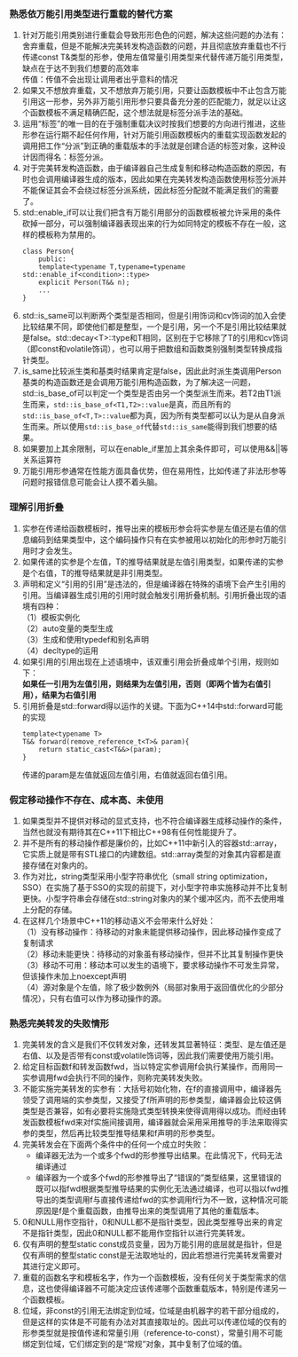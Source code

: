 ### 熟悉依万能引用类型进行重载的替代方案
1. 针对万能引用类别进行重载会导致形形色色的问题，解决这些问题的办法有：  
舍弃重载，但是不能解决完美转发构造函数的问题，并且彻底放弃重载也不行  
传递const T&类型的形参，使用左值常量引用类型来代替传递万能引用类型，缺点在于达不到我们想要的高效率  
传值：传值不会出现让调用者出乎意料的情况
2. 如果又不想放弃重载，又不想放弃万能引用，只要让函数模板中不止包含万能引用这一形参，另外非万能引用形参只要具备充分差的匹配能力，就足以让这个函数模板不满足精确匹配，这个想法就是标签分派手法的基础。
3. 运用“标签”的唯一目的在于强制重载决议时按我们想要的方向进行推进，这些形参在运行期不起任何作用，针对万能引用函数模板内的重载实现函数发起的调用把工作“分派”到正确的重载版本的手法就是创建合适的标签对象，这种设计因而得名：标签分派。
4. 对于完美转发构造函数，由于编译器自己生成复制和移动构造函数的原因，有时也会调用编译器生成的版本，因此如果在完美转发构造函数使用标签分派并不能保证其会不会绕过标签分派系统，因此标签分配就不能满足我们的需要了。
5. std::enable_if可以让我们把含有万能引用部分的函数模板被允许采用的条件砍掉一部分，可以强制编译器表现出来的行为如同特定的模板不存在一般，这样的模板称为禁用的。
    ```
    class Person{
        public:
        template<typename T,typename=typename std::enable_if<condition>::type>
        explicit Person(T&& n);
        ...
    }
    ```
6. std::is_same可以判断两个类型是否相同，但是引用饰词和cv饰词的加入会使比较结果不同，即使他们都是整型，一个是引用，另一个不是引用比较结果就是false。std::decay\<T\>::type和T相同，区别在于它移除了T的引用和cv饰词（即const和volatile饰词），也可以用于把数组和函数类别强制类型转换成指针类型。
7. is_same比较派生类和基类时结果肯定是false，因此此时派生类调用Person基类的构造函数还是会调用万能引用构造函数，为了解决这一问题，std::is_base_of可以判定一个类型是否由另一个类型派生而来。若T2由T1派生而来，`std::is_base_of<T1,T2>::value`是真，而且所有的`std::is_base_of<T,T>::value`都为真，因为所有类型都可以认为是从自身派生而来。所以使用`std::is_base_of`代替`std::is_same`能得到我们想要的结果。
8. 如果要加上其余限制，可以在enable_if里加上其余条件即可，可以使用&&||等关系运算符
9. 万能引用形参通常在性能方面具备优势，但在易用性，比如传递了非法形参等问题时报错信息可能会让人摸不着头脑。

### 理解引用折叠

1. 实参在传递给函数模板时，推导出来的模板形参会将实参是左值还是右值的信息编码到结果类型中，这个编码操作只有在实参被用以初始化的形参时万能引用时才会发生。
2. 如果传递的实参是个左值，T的推导结果就是左值引用类型，如果传递的实参是个右值，T的推导结果就是非引用类型。
3. 声明和定义“引用的引用”是违法的，但是编译器在特殊的语境下会产生引用的引用。当编译器生成引用的引用时就会触发引用折叠机制。引用折叠出现的语境有四种：  
（1）模板实例化  
（2）auto变量的类型生成  
（3）生成和使用typedef和别名声明  
（4）decltype的运用
4. 如果引用的引用出现在上述语境中，该双重引用会折叠成单个引用，规则如下：  
**如果任一引用为左值引用，则结果为左值引用，否则（即两个皆为右值引用），结果为右值引用**
5. 引用折叠是std::forward得以运作的关键。下面为C++14中std::forward可能的实现
    ```
    template<typename T>
    T&& forward(remove_reference_t<T>& param){
        return static_cast<T&&>(param);
    }
    ```
    传递的param是左值就返回左值引用，右值就返回右值引用。

### 假定移动操作不存在、成本高、未使用

1. 如果类型并不提供对移动的显式支持，也不符合编译器生成移动操作的条件，当然也就没有期待其在C++11下相比C++98有任何性能提升了。
2. 并不是所有的移动操作都是廉价的，比如C++11中新引入的容器std::array，它实质上就是带有STL接口的内建数组。std::array类型的对象其内容都是直接存储在对象内的。
3. 作为对比，string类型采用小型字符串优化（small string optimization，SSO）在实施了基于SSO的实现的前提下，对小型字符串实施移动并不比复制更快。小型字符串会存储在std::string对象内的某个缓冲区内，而不去使用堆上分配的存储。
4. 在这样几个场景中C++11的移动语义不会带来什么好处：  
（1）没有移动操作：待移动的对象未能提供移动操作，因此移动操作变成了复制请求  
（2）移动未能更快：待移动的对象虽有移动操作，但并不比其复制操作更快  
（3）移动不可用：移动本可以发生的语境下，要求移动操作不可发生异常，但该操作未加上noexcept声明  
（4）源对象是个左值，除了极少数例外（局部对象用于返回值优化的少部分情况），只有右值可以作为移动操作的源。

### 熟悉完美转发的失败情形

1. 完美转发的含义是我们不仅转发对象，还转发其显著特征：类型、是左值还是右值、以及是否带有const或volatile饰词等，因此我们需要使用万能引用。
2. 给定目标函数f和转发函数fwd，当以特定实参调用f会执行某操作，而用同一实参调用fwd会执行不同的操作，则称完美转发失败。
3. 不能实施完美转发的实参有：大括号初始化物，在f的直接调用中，编译器先领受了调用端的实参类型，又接受了f所声明的形参类型，编译器会比较这俩类型是否兼容，如有必要将实施隐式类型转换来使得调用得以成功。而经由转发函数模板fwd来对f实施间接调用，编译器就会采用采用推导的手法来取得实参的类型，然后再比较类型推导结果和f声明的形参类型。
4. 完美转发会在下面两个条件中的任何一个成立时失败：  
    * 编译器无法为一个或多个fwd的形参推导出结果。在此情况下，代码无法编译通过
    * 编译器为一个或多个fwd的形参推导出了“错误的”类型结果，这里错误的既可以指fwd根据类型推导结果的实例化无法通过编译，也可以指以fwd推导出的类型调用f与直接传递给fwd的实参调用f行为不一致，这种情况可能原因是f是个重载函数，由推导出来的类型调用了其他的重载版本。
5. 0和NULL用作空指针，0和NULL都不是指针类型，因此类型推导出来的肯定不是指针类型，因此0和NULL都不能用作空指针以进行完美转发。
6. 仅有声明的整型static const成员变量，因为万能引用的底层就是指针，但是仅有声明的整型static const是无法取地址的，因此若想进行完美转发需要对其进行定义即可。
7. 重载的函数名字和模板名字，作为一个函数模板，没有任何关于类型需求的信息，这也使得编译器不可能决定应该传递哪个函数重载版本，特别是传递另一个函数模板。
8. 位域，非const的引用无法绑定到位域，位域是由机器字的若干部分组成的，但是这样的实体是不可能有办法对其直接取址的。因此可以传递位域的仅有的形参类型就是按值传递和常量引用（reference-to-const），常量引用不可能绑定到位域，它们绑定到的是“常规”对象，其中复制了位域的值。